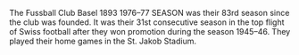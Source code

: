 The Fussball Club Basel 1893 1976–77 SEASON was their 83rd season since the club was founded. It was their 31st consecutive season in the top flight of Swiss football after they won promotion during the season 1945–46. They played their home games in the St. Jakob Stadium.
